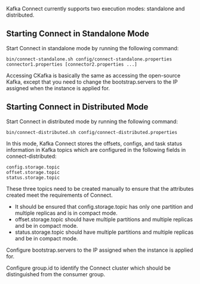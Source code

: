 Kafka Connect currently supports two execution modes: standalone and distributed.


## Starting Connect in Standalone Mode
Start Connect in standalone mode by running the following command:
```
bin/connect-standalone.sh config/connect-standalone.properties connector1.properties [connector2.properties ...]
```
Accessing CKafka is basically the same as accessing the open-source Kafka, except that you need to change the bootstrap.servers to the IP assigned when the instance is applied for.

## Starting Connect in Distributed Mode
Start Connect in distributed mode by running the following command:
```
bin/connect-distributed.sh config/connect-distributed.properties
```
In this mode, Kafka Connect stores the offsets, configs, and task status information in Kafka topics which are configured in the following fields in connect-distributed:
```
config.storage.topic
offset.storage.topic
status.storage.topic
```
These three topics need to be created manually to ensure that the attributes created meet the requirements of Connect.

- It should be ensured that config.storage.topic has only one partition and multiple replicas and is in compact mode.
- offset.storage.topic should have multiple partitions and multiple replicas and be in compact mode.
- status.storage.topic should have multiple partitions and multiple replicas and be in compact mode.

Configure bootstrap.servers to the IP assigned when the instance is applied for.

Configure group.id to identify the Connect cluster which should be distinguished from the consumer group.

